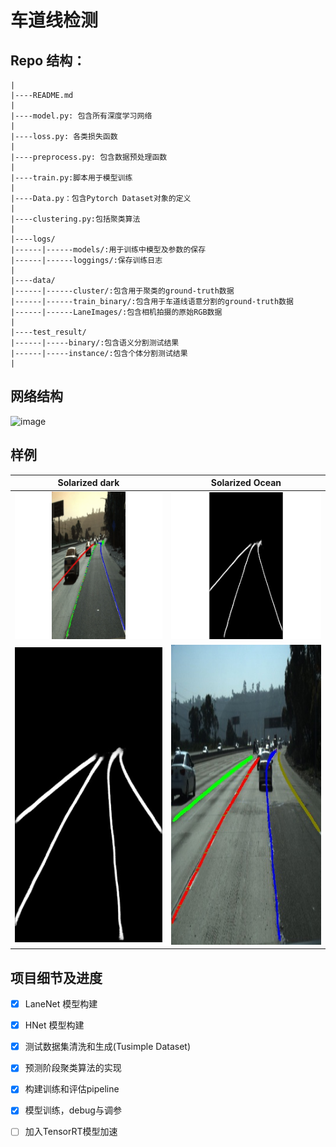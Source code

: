 # 车道线检测

## Repo 结构：

    |
    |----README.md
    |
    |----model.py: 包含所有深度学习网络
    |
    |----loss.py: 各类损失函数
    |
    |----preprocess.py: 包含数据预处理函数
    |
    |----train.py:脚本用于模型训练
    |
    |----Data.py：包含Pytorch Dataset对象的定义
    |
    |----clustering.py:包括聚类算法
    |
    |----logs/
    |------|------models/:用于训练中模型及参数的保存
    |------|------loggings/:保存训练日志
    |
    |----data/
    |------|------cluster/:包含用于聚类的ground-truth数据
    |------|------train_binary/:包含用于车道线语意分割的ground-truth数据
    |------|------LaneImages/:包含相机拍摄的原始RGB数据
    |
    |----test_result/
    |------|-----binary/:包含语义分割测试结果
    |------|-----instance/:包含个体分割测试结果
    |

## 网络结构
![image](./Images/LaneNet_Architecture.PNG)

## 样例
Solarized dark             |  Solarized Ocean
:-------------------------:|:-------------------------:
![alt-text-1](./Images/Webp.net-gifmaker.gif) | ![alt-text-2](./Images/Webp.net-gifmaker_1.gif)
![alt-text-1](./Images/20.jpg)| ![alt-text-2](./Images/30020.jpg)

## 项目细节及进度
- [x] LaneNet 模型构建
- [x] HNet 模型构建
- [x] 测试数据集清洗和生成(Tusimple Dataset)
- [x] 预测阶段聚类算法的实现
- [x] 构建训练和评估pipeline
- [x] 模型训练，debug与调参
- [ ] 加入TensorRT模型加速



